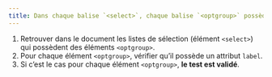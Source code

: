 ```yaml
---
title: Dans chaque balise `<select>`, chaque balise `<optgroup>` possède-t-elle un attribut `label` ?
---
```


1. Retrouver dans le document les listes de sélection (élément `<select>`) qui possèdent des éléments `<optgroup>`.
2. Pour chaque élément `<optgroup>`, vérifier qu’il possède un attribut `label`.
3. Si c’est le cas pour chaque élément `<optgroup>`, **le test est validé**.
